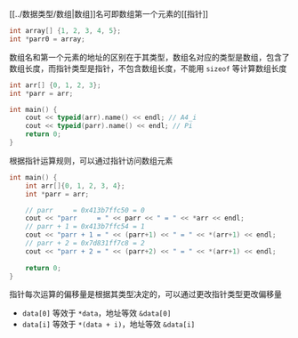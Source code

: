 [[../数据类型/数组|数组]]名可即数组第一个元素的[[指针]]

```cpp
int array[] {1, 2, 3, 4, 5};
int *parr0 = array;
```

数组名和第一个元素的地址的区别在于其类型，数组名对应的类型是数组，包含了数组长度，而指针类型是指针，不包含数组长度，不能用 `sizeof` 等计算数组长度

```cpp
int arr[] {0, 1, 2, 3};
int *parr = arr;

int main() {
    cout << typeid(arr).name() << endl; // A4_i
    cout << typeid(parr).name() << endl; // Pi
    return 0;
}
```

根据指针运算规则，可以通过指针访问数组元素

```cpp
int main() {
    int arr[]{0, 1, 2, 3, 4};
    int *parr = arr;

    // parr     = 0x413b7ffc50 = 0
    cout << "parr     = " << parr << " = " << *arr << endl;
    // parr + 1 = 0x413b7ffc54 = 1
    cout << "parr + 1 = " << (parr+1) << " = " << *(arr+1) << endl;
    // parr + 2 = 0x7d831ff7c8 = 2
    cout << "parr + 2 = " << (parr+2) << " = " << *(arr+1) << endl;
    
    return 0;
}
```

指针每次运算的偏移量是根据其类型决定的，可以通过更改指针类型更改偏移量
* `data[0]` 等效于 `*data`，地址等效 `&data[0]`
* `data[i]` 等效于 `*(data + i)`，地址等效 `&data[i]`

